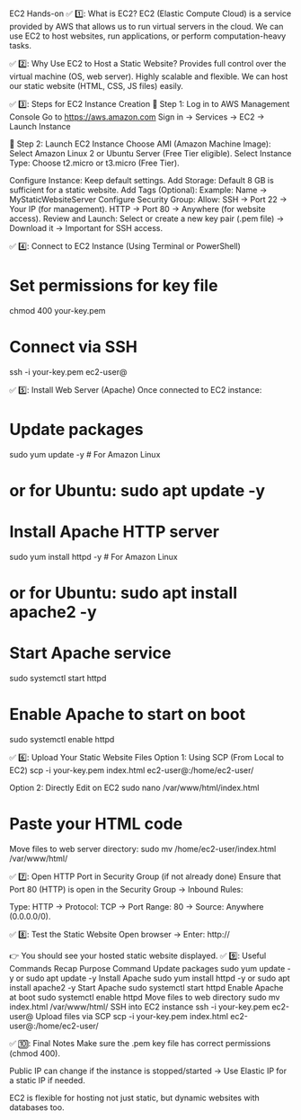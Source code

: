 EC2 Hands-on
✅ 1️⃣: What is EC2?
EC2 (Elastic Compute Cloud) is a service provided by AWS that allows us to run virtual servers in the cloud.
We can use EC2 to host websites, run applications, or perform computation-heavy tasks.


✅ 2️⃣: Why Use EC2 to Host a Static Website?
Provides full control over the virtual machine (OS, web server).
Highly scalable and flexible.
We can host our static website (HTML, CSS, JS files) easily.


✅ 3️⃣: Steps for EC2 Instance Creation
🔧 Step 1: Log in to AWS Management Console
Go to https://aws.amazon.com
Sign in → Services → EC2 → Launch Instance

🔧 Step 2: Launch EC2 Instance
Choose AMI (Amazon Machine Image):
Select Amazon Linux 2 or Ubuntu Server (Free Tier eligible).
Select Instance Type:
Choose t2.micro or  t3.micro (Free Tier).

Configure Instance:
Keep default settings.
Add Storage:
Default 8 GB is sufficient for a static website.
Add Tags (Optional):
Example: Name → MyStaticWebsiteServer
Configure Security Group:
Allow:
SSH → Port 22 → Your IP (for management).
HTTP → Port 80 → Anywhere (for website access).
Review and Launch:
Select or create a new key pair (.pem file) → Download it → Important for SSH access.



✅ 4️⃣: Connect to EC2 Instance (Using Terminal or PowerShell)
# Set permissions for key file
chmod 400 your-key.pem

# Connect via SSH
ssh -i your-key.pem ec2-user@<EC2-Public-IP>

✅ 5️⃣: Install Web Server (Apache)
Once connected to EC2 instance:
# Update packages
sudo yum update -y           # For Amazon Linux
# or for Ubuntu: sudo apt update -y

# Install Apache HTTP server
sudo yum install httpd -y   # For Amazon Linux
# or for Ubuntu: sudo apt install apache2 -y


# Start Apache service
sudo systemctl start httpd

# Enable Apache to start on boot
sudo systemctl enable httpd

✅ 6️⃣: Upload Your Static Website Files
Option 1: Using SCP (From Local to EC2)
scp -i your-key.pem index.html ec2-user@<EC2-Public-IP>:/home/ec2-user/

Option 2: Directly Edit on EC2
sudo nano /var/www/html/index.html
# Paste your HTML code

Move files to web server directory:
sudo mv /home/ec2-user/index.html /var/www/html/

✅ 7️⃣: Open HTTP Port in Security Group (if not already done)
Ensure that Port 80 (HTTP) is open in the Security Group → Inbound Rules:


Type: HTTP → Protocol: TCP → Port Range: 80 → Source: Anywhere (0.0.0.0/0).

✅ 8️⃣: Test the Static Website
Open browser → Enter: http://<EC2-Public-IP>

👉 You should see your hosted static website displayed.
✅ 9️⃣: Useful Commands Recap
Purpose
Command
Update packages
sudo yum update -y    or
 sudo apt update -y
Install Apache
sudo yum install httpd -y or sudo apt install apache2 -y
Start Apache
sudo systemctl start httpd
Enable Apache at boot
sudo systemctl enable httpd
Move files to web directory
sudo mv index.html /var/www/html/
SSH into EC2 instance
ssh -i your-key.pem ec2-user@<Public-IP>
Upload files via SCP
scp -i your-key.pem index.html ec2-user@<Public-IP>:/home/ec2-user/


✅ 🔟: Final Notes
Make sure the .pem key file has correct permissions (chmod 400).


Public IP can change if the instance is stopped/started → Use Elastic IP for a static IP if needed.


EC2 is flexible for hosting not just static, but dynamic websites with databases too.



